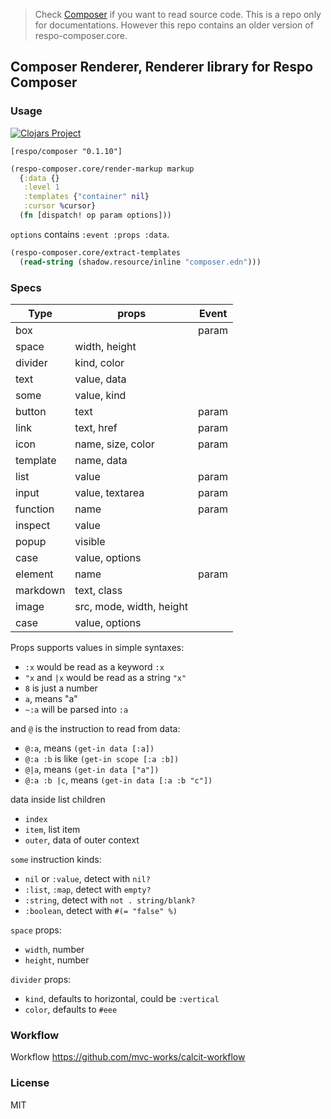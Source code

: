 
> Check [Composer](https://github.com/Respo/composer) if you want to read source code. This is a repo only for documentations. However this repo contains an older version of respo-composer.core.

## Composer Renderer, Renderer library for Respo Composer

### Usage

[![Clojars Project](https://img.shields.io/clojars/v/respo/composer.svg)](https://clojars.org/respo/composer)

```edn
[respo/composer "0.1.10"]
```

```clojure
(respo-composer.core/render-markup markup
  {:data {}
   :level 1
   :templates {"container" nil}
   :cursor %cursor}
  (fn [dispatch! op param options]))
```

`options` contains `:event :props :data`.

```clojure
(respo-composer.core/extract-templates
  (read-string (shadow.resource/inline "composer.edn")))
```

### Specs

Type | props | Event
--- | --- | ---
box | | param
space | width, height
divider | kind, color
text | value, data
some | value, kind
button | text | param
link | text, href | param
icon | name, size, color | param
template | name, data |
list | value | param
input | value, textarea | param
function | name | param
inspect | value
popup | visible
case | value, options
element | name | param
markdown | text, class
image | src, mode, width, height
case | value, options

Props supports values in simple syntaxes:

* `:x` would be read as a keyword `:x`
* `"x` and `|x` would be read as a string `"x"`
* `8` is just a number
* `a`, means "a"
* `~:a` will be parsed into `:a`

and `@` is the instruction to read from data:

* `@:a`, means `(get-in data [:a])`
* `@:a :b` is like `(get-in scope [:a :b])`
* `@|a`, means `(get-in data ["a"])`
* `@:a :b |c`, means `(get-in data [:a :b "c"])`

data inside list children

* `index`
* `item`, list item
* `outer`, data of outer context

`some` instruction kinds:

* `nil` or `:value`, detect with `nil?`
* `:list`, `:map`, detect with `empty?`
* `:string`, detect with `not . string/blank?`
* `:boolean`, detect with `#(= "false" %)`

`space` props:

* `width`, number
* `height`, number

`divider` props:

* `kind`, defaults to horizontal, could be `:vertical`
* `color`, defaults to `#eee`

### Workflow

Workflow https://github.com/mvc-works/calcit-workflow

### License

MIT
